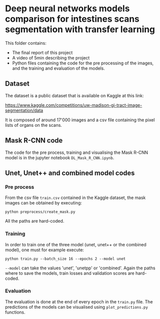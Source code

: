 # Deep neural networks models comparison for intestines scans segmentation with transfer learning

This folder contains:
- The final report of this project 
- A video of 5min describing the project 
- Python files containing the code for the pre processing of the images, and the training and evaluation of the models.


## Dataset 

The dataset is a public dataset that is available on Kaggle at this link:

https://www.kaggle.com/competitions/uw-madison-gi-tract-image-segmentation/data

It is composed of around 17'000 images and a csv file containing the pixel lists of organs on the scans. 

## Mask R-CNN code

The code for the pre process, training and visualising the Mask R-CNN model is in the jupyter notebook `DL_Mask_R_CNN.ipynb`.


## Unet, Unet++ and combined model codes
### Pre process 

From the csv file `train.csv` contained in the Kaggle dataset, the mask images can be obtained by executing:
```
python preprocess/create_mask.py
```
All the paths are hard-coded.


### Training 

In order to train one of the three model (unet, unet++ or the combined model), one must for example execute:

```
python train.py --batch_size 16 --epochs 2 --model unet
```
`--model` can take the values 'unet', 'unetpp' or 'combined'. 
Again the paths where to save the models, train losses and validation scores are hard-coded. 


### Evaluation 

The evaluation is done at the end of every epoch in the `train.py` file. The predictions of the models can be visualised using `plot_predictions.py` functions.